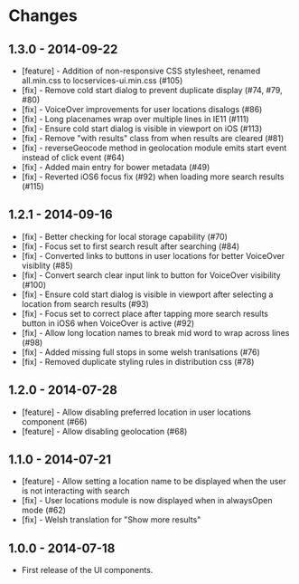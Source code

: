 Changes
=======

1.3.0 - 2014-09-22
------------------

* [feature] - Addition of non-responsive CSS stylesheet, renamed all.min.css to locservices-ui.min.css (#105)
* [fix] - Remove cold start dialog to prevent duplicate display (#74, #79, #80)
* [fix] - VoiceOver improvements for user locations disalogs (#86)
* [fix] - Long placenames wrap over multiple lines in IE11 (#111)
* [fix] - Ensure cold start dialog is visible in viewport on iOS (#113)
* [fix] - Remove "with results" class from when results are cleared (#81)
* [fix] - reverseGeocode method in geolocation module  emits start event instead of click event (#64)
* [fix] - Added main entry for bower metadata (#49)
* [fix] - Reverted iOS6 focus fix (#92) when loading more search results (#115)  


1.2.1 - 2014-09-16
------------------

* [fix] - Better checking for local storage capability (#70)
* [fix] - Focus set to first search result after searching (#84)
* [fix] - Converted links to buttons in user locations for better VoiceOver visiblity (#85)
* [fix] - Convert search clear input link to button for VoiceOver visibility (#100)
* [fix] - Ensure cold start dialog is visible in viewport after selecting a location from search results (#93)
* [fix] - Focus set to correct place after tapping more search results button in iOS6 when VoiceOver is active (#92) 
* [fix] - Allow long location names to break mid word to wrap across lines (#98)
* [fix] - Added missing full stops in some welsh tranlsations (#76)
* [fix] - Removed duplicate styling rules in distribution css (#78)


1.2.0 - 2014-07-28
------------------

* [feature] - Allow disabling preferred location in user locations component (#66)
* [feature] - Allow disabling geolocation (#68)


1.1.0 - 2014-07-21
------------------

* [feature] - Allow setting a location name to be displayed when the user is not interacting with search   
* [fix] - User locations module is now displayed when in alwaysOpen mode (#62)
* [fix] - Welsh translation for "Show more results"


1.0.0 - 2014-07-18
------------------

* First release of the UI components.
